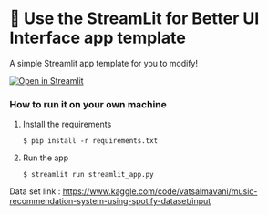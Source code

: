 # 🎈 Use the StreamLit for Better UI Interface app template

A simple Streamlit app template for you to modify!

[![Open in Streamlit](https://static.streamlit.io/badges/streamlit_badge_black_white.svg)](https://blank-app-template.streamlit.app/)

### How to run it on your own machine

1. Install the requirements

   ```
   $ pip install -r requirements.txt
   ```

2. Run the app

   ```
   $ streamlit run streamlit_app.py
   ```
Data set link : https://www.kaggle.com/code/vatsalmavani/music-recommendation-system-using-spotify-dataset/input
